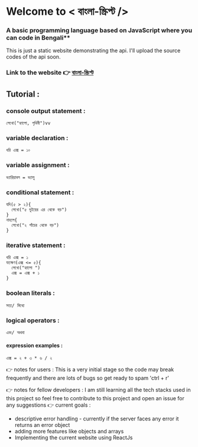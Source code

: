 # Welcome to < বাংলা-স্ক্রিপ্ট />
### A basic programming language based on JavaScript where you can code in Bengali**
This is just a static website demonstrating the api. I'll upload the source codes of the api soon.
### Link to the website 👉 [বাংলা-স্ক্রিপ্ট](https://saikatg347.github.io/bangla-script/)

## Tutorial :
### console output statement :

    লেখো("হ্যালো, পৃথিবী")vv
### variable declaration :

    ধরি এক্স = ১০
### variable assignment :

    ভ্যারিয়াবল = ভ্যালু
### conditional statement :

    যদি(৫ > ২){
	  লেখো("৫ দুইয়ের এর থেকে বড়")
	}
	নাহলে{
	  লেখো("২ পাঁচের থেকে বড়")
	}
### iterative statement :

    ধরি এক্স = ১
	যতক্ষণ(এক্স <= ৫){
	  লেখো("হ্যালো ")
	  এক্স = এক্স + ১
	}
### boolean literals :

    সত্য/ মিথ্যে   
### logical operators  :

    এবং/ অথবা 
#### expression examples :

    এক্স = ২ + ৩ * ৬ / ২

 👉 notes for users : This is a very initial stage so the code may break frequently and there are lots of bugs so get ready to spam 'ctrl + r'
 
 👉 notes for fellow developers : I am still learning all the tech stacks used in this project so feel free to contribute to this project and open an issue for any suggestions
 👉 current goals :
 - descriptive error handling - currently if the server faces any error it returns an error object
  - adding more features like objects and arrays
 - Implementing the current website using ReactJs

